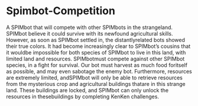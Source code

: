 # Spimbot-Competition
A SPIMbot that will compete with other SPIMbots in the strangeland.
SPIMbot believe it could survive with its newfound agricultural skills. However, as soon as SPIMbot settled in, the distantlyrelated bots
showed their true colors. It had become increasingly clear to SPIMbot’s cousins that it wouldbe impossible for both species of SPIMbot to 
live in this land, with limited land and resources. SPIMbotmust compete against other SPIMbot species, in a fight for survival. Our bot 
must harvest as much food foritself as possible, and may even sabotage the enemy bot. Furthermore, resources are extremely limited, 
andSPIMbot will only be able to retrieve resources from the mysterious crop and agricultural buildings thatare in this strange land. These 
buildings are locked, and SPIMbot can only unlock the resources in thesebuildings by completing KenKen challenges.
